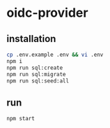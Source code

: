 # oidc-provider

## installation

```bash
cp .env.example .env && vi .env
npm i
npm run sql:create
npm run sql:migrate
npm run sql:seed:all
```

## run

```bash
npm start
```